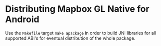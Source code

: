 # Distributing Mapbox GL Native for Android

Use the `Makefile` target `make apackage` in order to build JNI libraries for all supported ABI's for eventual distribution of the whole package.
